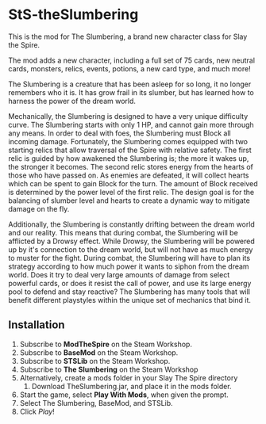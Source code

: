 # StS-theSlumbering

This is the mod for The Slumbering, a brand new character class for Slay the Spire.

The mod adds a new character, including a full set of 75 cards, new neutral cards, monsters, relics, events, potions, a new card type, and much more!

The Slumbering is a creature that has been asleep for so long, it no longer remembers who it is. It has grow frail in its slumber, but has learned how to harness the power of the dream world.

Mechanically, the Slumbering is designed to have a very unique difficulty curve. The Slumbering starts with only 1 HP, and cannot gain more through any means. In order to deal with foes, the Slumbering must Block all incoming damage. Fortunately, the Slumbering comes equipped with two starting relics that allow traversal of the Spire with relative safety. The first relic is guided by how awakened the Slumbering is; the more it wakes up, the stronger it becomes. The second relic stores energy from the hearts of those who have passed on. As enemies are defeated, it will collect hearts which can be spent to gain Block for the turn. The amount of Block received is determined by the power level of the first relic. The design goal is for the balancing of slumber level and hearts to create a dynamic way to mitigate damage on the fly.

Additionally, the Slumbering is constantly drifting between the dream world and our reality. This means that during combat, the Slumbering will be afflicted by a Drowsy effect. While Drowsy, the Slumbering will be powered up by it's connection to the dream world, but will not have as much energy to muster for the fight. During combat, the Slumbering will have to plan its strategy according to how much power it wants to siphon from the dream world.
Does it try to deal very large amounts of damage from select powerful cards, or does it resist the call of power, and use its large energy pool to defend and stay reactive? The Slumbering has many tools that will benefit different playstyles within the unique set of mechanics that bind it.

## Installation
1. Subscribe to **ModTheSpire** on the Steam Workshop.
2. Subscribe to **BaseMod** on the Steam Workshop.
3. Subscribe to **STSLib** on the Steam Workshop.
4. Subscribe to **The Slumbering** on the Steam Workshop
3. Alternatively, create a mods folder in your Slay The Spire directory
      1. Download TheSlumbering.jar, and place it in the mods folder.
5. Start the game, select **Play With Mods**, when given the prompt.
5. Select The Slumbering, BaseMod, and STSLib.
6. Click *Play*!
